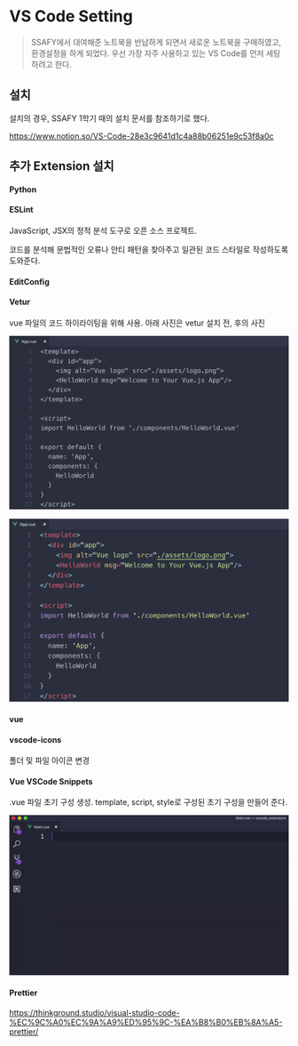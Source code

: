 # VS Code Setting

> SSAFY에서 대여해준 노트북을 반납하게 되면서 새로운 노트북을 구매하였고, 환경설정을 하게 되었다. 우선 가장 자주 사용하고 있는 VS Code를 먼저 세팅 하려고 한다.

## 설치

설치의 경우, SSAFY 1학기 때의 설치 문서를 참조하기로 했다.

https://www.notion.so/VS-Code-28e3c9641d1c4a88b06251e9c53f8a0c



## 추가 Extension 설치

#### Python



#### ESLint

JavaScript, JSX의 정적 분석 도구로 오픈 소스 프로젝트.

코드를 분석해 문법적인 오류나 안티 패턴을 찾아주고 일관된 코드 스타일로 작성하도록 도와준다.



#### EditConfig



#### Vetur

vue 파일의 코드 하이라이팅을 위해 사용. 아래 사진은 vetur 설치 전, 후의 사진

![vetur_before](../assets/vetur_before.png)

![vetur_after](../assets/vetur_after.png)

#### vue



#### vscode-icons

폴더 및 파일 아이콘 변경

#### Vue VSCode Snippets

.vue 파일 초기 구성 생성. template, script, style로 구성된 초기 구성을 만들어 준다.

![](../assets/vue_vscode_snippets.gif)

#### Prettier

https://thinkground.studio/visual-studio-code-%EC%9C%A0%EC%9A%A9%ED%95%9C-%EA%B8%B0%EB%8A%A5-prettier/